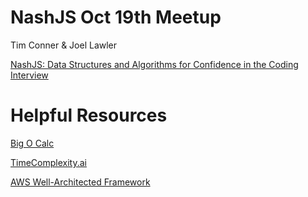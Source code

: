 # NashJS Oct 19th Meetup

Tim Conner & Joel Lawler

[NashJS: Data Structures and Algorithms for Confidence in the Coding Interview](https://www.meetup.com/nashjs/events/303255166/)

# Helpful Resources

[Big O Calc](https://www.bigocalc.com/)

[TimeComplexity.ai](https://www.timecomplexity.ai/)

[AWS Well-Architected Framework](https://docs.aws.amazon.com/wellarchitected/latest/framework/the-pillars-of-the-framework.html)
